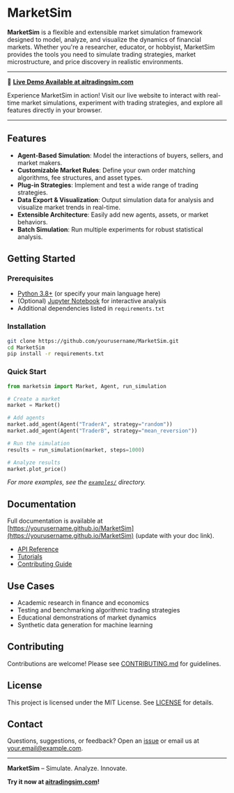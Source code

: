 # MarketSim

**MarketSim** is a flexible and extensible market simulation framework designed to model, analyze, and visualize the dynamics of financial markets. Whether you're a researcher, educator, or hobbyist, MarketSim provides the tools you need to simulate trading strategies, market microstructure, and price discovery in realistic environments.

---

🚀 **[Live Demo Available at aitradingsim.com](https://aitradingsim.com)**

Experience MarketSim in action! Visit our live website to interact with real-time market simulations, experiment with trading strategies, and explore all features directly in your browser.

---

## Features

- **Agent-Based Simulation**: Model the interactions of buyers, sellers, and market makers.
- **Customizable Market Rules**: Define your own order matching algorithms, fee structures, and asset types.
- **Plug-in Strategies**: Implement and test a wide range of trading strategies.
- **Data Export & Visualization**: Output simulation data for analysis and visualize market trends in real-time.
- **Extensible Architecture**: Easily add new agents, assets, or market behaviors.
- **Batch Simulation**: Run multiple experiments for robust statistical analysis.

## Getting Started

### Prerequisites

- [Python 3.8+](https://www.python.org/) (or specify your main language here)
- (Optional) [Jupyter Notebook](https://jupyter.org/) for interactive analysis
- Additional dependencies listed in `requirements.txt`

### Installation

```bash
git clone https://github.com/yourusername/MarketSim.git
cd MarketSim
pip install -r requirements.txt
```

### Quick Start

```python
from marketsim import Market, Agent, run_simulation

# Create a market
market = Market()

# Add agents
market.add_agent(Agent("TraderA", strategy="random"))
market.add_agent(Agent("TraderB", strategy="mean_reversion"))

# Run the simulation
results = run_simulation(market, steps=1000)

# Analyze results
market.plot_price()
```

_For more examples, see the [`examples/`](examples/) directory._

## Documentation

Full documentation is available at [https://yourusername.github.io/MarketSim](https://yourusername.github.io/MarketSim) (update with your doc link).

- [API Reference](docs/API.md)
- [Tutorials](docs/tutorials/)
- [Contributing Guide](CONTRIBUTING.md)

## Use Cases

- Academic research in finance and economics
- Testing and benchmarking algorithmic trading strategies
- Educational demonstrations of market dynamics
- Synthetic data generation for machine learning

## Contributing

Contributions are welcome! Please see [CONTRIBUTING.md](CONTRIBUTING.md) for guidelines.

## License

This project is licensed under the MIT License. See [LICENSE](LICENSE) for details.

## Contact

Questions, suggestions, or feedback? Open an [issue](https://github.com/yourusername/MarketSim/issues) or email us at [your.email@example.com](mailto:your.email@example.com).

---

**MarketSim** – Simulate. Analyze. Innovate.

**Try it now at [aitradingsim.com](https://aitradingsim.com)!**
